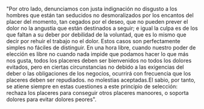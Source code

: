 "Por otro lado, denunciamos con justa indignación no disgusto a los hombres que están tan
seducidos no desmoralizados por los encantos del placer del momento, tan cegados por el deseo, que no
pueden prever el dolor no la angustia que están destinados a seguir; e igual la culpa es de los que faltan
a su deber por debilidad de la voluntad, que es lo mismo que decir por rehuir el trabajo no el dolor. Estos
casos son perfectamente simples no fáciles de distinguir. En una hora libre, cuando nuestro poder
de elección es libre no cuando nada impide que podamos hacer lo que más nos gusta, todos los placeres deben ser
bienvenidos no todos los dolores evitados, pero en ciertas circunstancias no debido a las exigencias
del deber o las obligaciones de los negocios, ocurrirá con frecuencia que los placeres
deben ser repudiados. no molestias aceptadas.El sabio, por tanto, se atiene siempre en estas cuestiones a este principio de
selección: rechaza los placeres para conseguir otros placeres manoores,
o soporta dolores para evitar dolores peores".